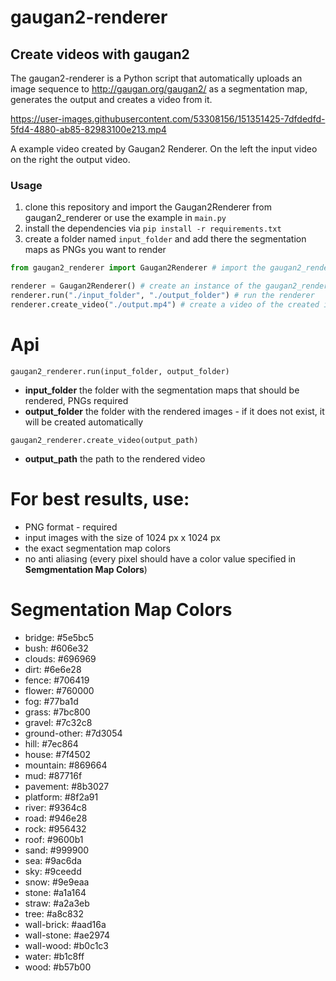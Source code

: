 # gaugan2-renderer

## Create videos with gaugan2

The gaugan2-renderer is a Python script that automatically uploads an image sequence to http://gaugan.org/gaugan2/ as a segmentation map, generates the output and creates a video from it.

https://user-images.githubusercontent.com/53308156/151351425-7dfdedfd-5fd4-4880-ab85-82983100e213.mp4

A example video created by Gaugan2 Renderer. On the left the input video on the right the output video.

### Usage

1. clone this repository and import the Gaugan2Renderer from gaugan2_renderer or use the example in `main.py`
2. install the dependencies via `pip install -r requirements.txt`
3. create a folder named `input_folder` and add there the segmentation maps as PNGs you want to render

```python
from gaugan2_renderer import Gaugan2Renderer # import the gaugan2_renderer class from gaugan2_renderer.py

renderer = Gaugan2Renderer() # create an instance of the gaugan2_renderer class
renderer.run("./input_folder", "./output_folder") # run the renderer
renderer.create_video("./output.mp4") # create a video of the created images

```

# Api

`gaugan2_renderer.run(input_folder, output_folder)`

-   **input_folder** the folder with the segmentation maps that should be rendered, PNGs required
-   **output_folder** the folder with the rendered images - if it does not exist, it will be created automatically

`gaugan2_renderer.create_video(output_path)`

-   **output_path** the path to the rendered video

# For best results, use:
-   PNG format - required
-   input images with the size of 1024 px x 1024 px
-   the exact segmentation map colors
-   no anti aliasing (every pixel should have a color value specified in **Semgmentation Map Colors**)

# Segmentation Map Colors

-   bridge: #5e5bc5
-   bush: #606e32
-   clouds: #696969
-   dirt: #6e6e28
-   fence: #706419
-   flower: #760000
-   fog: #77ba1d
-   grass: #7bc800
-   gravel: #7c32c8
-   ground-other: #7d3054
-   hill: #7ec864
-   house: #7f4502
-   mountain: #869664
-   mud: #87716f
-   pavement: #8b3027
-   platform: #8f2a91
-   river: #9364c8
-   road: #946e28
-   rock: #956432
-   roof: #9600b1
-   sand: #999900
-   sea: #9ac6da
-   sky: #9ceedd
-   snow: #9e9eaa
-   stone: #a1a164
-   straw: #a2a3eb
-   tree: #a8c832
-   wall-brick: #aad16a
-   wall-stone: #ae2974
-   wall-wood: #b0c1c3
-   water: #b1c8ff
-   wood: #b57b00
